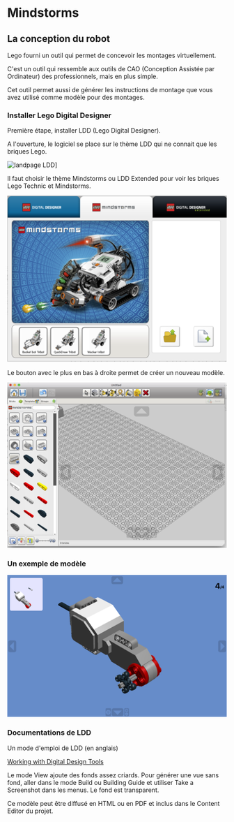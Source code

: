 # Mindstorms

## La conception du robot

Lego fourni un outil qui permet de concevoir les montages virtuellement. 

C'est un outil qui ressemble aux outils de CAO (Conception Assistée par Ordinateur) des professionnels, mais en plus simple.

Cet outil permet aussi de générer les instructions de montage que vous avez utilisé comme modèle pour des montages.



### Installer Lego Digital Designer

Première étape, installer LDD (Lego Digital Designer).

A l'ouverture, le logiciel se place sur le thème LDD qui ne connait que les briques Lego. 

![landpage LDD](images/LDD-Landpage)]

Il faut choisir le thème Mindstorms ou LDD Extended pour voir les briques Lego Technic et Mindstorms.

![LDD Mindstorms](images/LDD-Theme-Mindstorms.png)

Le bouton avec le plus en bas à droite permet de créer un nouveau modèle.

![Editeur CAO](images/LDD-Editeur-CAO.png)


### Un exemple de modèle 

![Exemple CAO](images/LDD-Build.png)


### Documentations de LDD

Un mode d'emploi de LDD (en anglais) 

[Working with Digital Design Tools](https://moc.bricklink.com/pages/moc/help/topic.page?idmochelpcontents=70)

Le mode View ajoute des fonds assez criards. Pour générer une vue sans fond, aller dans le mode Build ou Building Guide et utiliser Take a Screenshot dans les menus. Le fond est transparent.

Ce modèle peut être diffusé en HTML ou en PDF et inclus dans le Content Editor du projet.